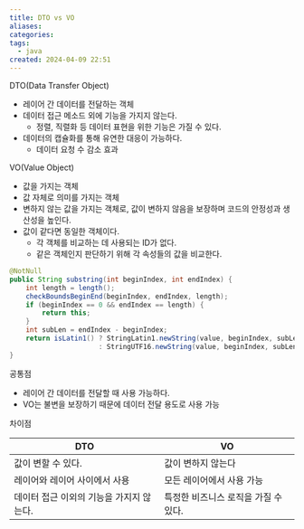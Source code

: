 ```yaml
---
title: DTO vs VO
aliases: 
categories: 
tags:
  - java
created: 2024-04-09 22:51
---
```

DTO(Data Transfer Object)
- 레이어 간 데이터를 전달하는 객체
- 데이터 접근 메소드 외에 기능을 가지지 않는다.
	- 정렬, 직렬화 등 데이터 표현을 위한 기능은 가질 수 있다.
- 데이터의 캡슐화를 통해 유연한 대응이 가능하다.
	- 데이터 요청 수 감소 효과

VO(Value Object)
- 값을 가지는 객체
- 값 자체로 의미를 가지는 객체
- 변하지 않는 값을 가지는 객체로, 값이 변하지 않음을 보장하며 코드의 안정성과 생산성을 높인다.
- 값이 같다면 동일한 객체이다.
	- 각 객체를 비교하는 데 사용되는 ID가 없다.
	- 같은 객체인지 판단하기 위해 각 속성들의 값을 비교한다.

```java
@NotNull
public String substring(int beginIndex, int endIndex) {  
    int length = length();  
    checkBoundsBeginEnd(beginIndex, endIndex, length);  
    if (beginIndex == 0 && endIndex == length) {  
        return this;  
    }  
    int subLen = endIndex - beginIndex;  
    return isLatin1() ? StringLatin1.newString(value, beginIndex, subLen)  
                      : StringUTF16.newString(value, beginIndex, subLen);  
}
```

공통점
- 레이어 간 데이터를 전달할 때 사용 가능하다.
- VO는 불변을 보장하기 때문에 데이터 전달 용도로 사용 가능

차이점

| DTO                     | VO                    |
| ----------------------- | --------------------- |
| 값이 변할 수 있다.             | 값이 변하지 않는다            |
| 레이어와 레이어 사이에서 사용        | 모든 레이어에서 사용 가능        |
| 데이터 접근 이외의 기능을 가지지 않는다. | 특정한 비즈니스 로직을 가질 수 있다. |
